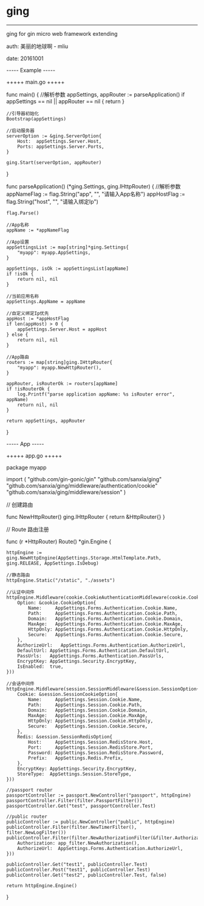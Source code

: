 # ging
--------------
ging for gin micro web framework extending

auth: 美丽的地球啊 - mliu

date: 20161001


----- Example -----

+++++ main.go +++++

func main() {
    //解析参数
    appSettings, appRouter := parseApplication()
    if appSettings == nil || appRouter == nil {
        return
    }

    //引导器初始化
    Bootstrap(appSettings)

    //启动服务器
    serverOption := &ging.ServerOption{
        Host:  appSettings.Server.Host,
        Ports: appSettings.Server.Ports,
    }

    ging.Start(serverOption, appRouter)
}

func parseApplication() (*ging.Settings, ging.IHttpRouter) {
    //解析参数
    appNameFlag := flag.String("app", "", "请输入App名称")
    appHostFlag := flag.String("host", "", "请输入绑定Ip")

    flag.Parse()

    //App名称
    appName := *appNameFlag

    //App设置
    appSettingsList := map[string]*ging.Settings{
        "myapp": myapp.AppSettings,
    }

    appSettings, isOk := appSettingsList[appName]
    if !isOk {
        return nil, nil
    }

    //当前应用名称
    appSettings.AppName = appName

    //自定义绑定Ip优先
    appHost := *appHostFlag
    if len(appHost) > 0 {
        appSettings.Server.Host = appHost
    } else {
        return nil, nil
    }

    //App路由
    routers := map[string]ging.IHttpRouter{
        "myapp": myapp.NewHttpRouter(),
    }

    appRouter, isRouterOk := routers[appName]
    if !isRouterOk {
        log.Printf("parse application appName: %s isRouter error", appName)
        return nil, nil
    }

    return appSettings, appRouter
}


----- App -----

+++++ app.go +++++

package myapp

import (
    "github.com/gin-gonic/gin"
    "github.com/sanxia/ging"
    "github.com/sanxia/ging/middleware/authentication/cookie"
    "github.com/sanxia/ging/middleware/session"
)

// 创建路由

func NewHttpRouter() ging.IHttpRouter {
    return &HttpRouter{}
}

// Route 路由注册

func (r *HttpRouter) Route() *gin.Engine {

    httpEngine := ging.NewHttpEngine(AppSettings.Storage.HtmlTemplate.Path, ging.RELEASE, AppSettings.IsDebug)

    //静态路由
    httpEngine.Static("/static", "./assets")

    //认证中间件
    httpEngine.Middleware(cookie.CookieAuthenticationMiddleware(cookie.CookieExtend{
        Option: &cookie.CookieOption{
            Name:     AppSettings.Forms.Authentication.Cookie.Name,
            Path:     AppSettings.Forms.Authentication.Cookie.Path,
            Domain:   AppSettings.Forms.Authentication.Cookie.Domain,
            MaxAge:   AppSettings.Forms.Authentication.Cookie.MaxAge,
            HttpOnly: AppSettings.Forms.Authentication.Cookie.HttpOnly,
            Secure:   AppSettings.Forms.Authentication.Cookie.Secure,
        },
        AuthorizeUrl:   AppSettings.Forms.Authentication.AuthorizeUrl,
        DefaultUrl: AppSettings.Forms.Authentication.DefaultUrl,
        PassUrls:   AppSettings.Forms.Authentication.PassUrls,
        EncryptKey: AppSettings.Security.EncryptKey,
        IsEnabled:  true,
    }))

    //会话中间件
    httpEngine.Middleware(session.SessionMiddleware(&session.SessionOption{
        Cookie: &session.SessionCookieOption{
            Name:     AppSettings.Session.Cookie.Name,
            Path:     AppSettings.Session.Cookie.Path,
            Domain:   AppSettings.Session.Cookie.Domain,
            MaxAge:   AppSettings.Session.Cookie.MaxAge,
            HttpOnly: AppSettings.Session.Cookie.HttpOnly,
            Secure:   AppSettings.Session.Cookie.Secure,
        },
        Redis: &session.SessionRedisOption{
            Host:     AppSettings.Session.RedisStore.Host,
            Port:     AppSettings.Session.RedisStore.Port,
            Password: AppSettings.Session.RedisStore.Password,
            Prefix:   AppSettings.Redis.Prefix,
        },
        EncryptKey: AppSettings.Security.EncryptKey,
        StoreType:  AppSettings.Session.StoreType,
    }))

    //passport router
    passportController := passport.NewController("passport", httpEngine)
    passportController.Filter(filter.PassportFilter())
    passportController.Get("test", passportController.Test)

    //public router
    publicController := public.NewController("public", httpEngine)
    publicController.Filter(filter.NewTimerFilter(), filter.NewLogFilter())
    publicController.Filter(filter.NewAuthorizationFilter(&filter.AuthorizationOption{
        Authorization: app_filter.NewAuthorization(),
        AuthorizeUrl:  AppSettings.Forms.Authentication.AuthorizeUrl,
    }))

    publicController.Get("test1", publicController.Test)
    publicController.Post("test1", publicController.Test)
    publicController.Get("test2", publicController.Test, false)
 
    return httpEngine.Engine()
}
